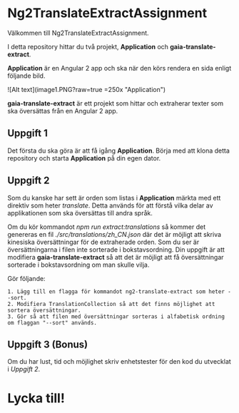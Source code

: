 # Ng2TranslateExtractAssignment

Välkommen till Ng2TranslateExtractAssignment.

I detta repository hittar du två projekt, **Application** och **gaia-translate-extract**.

**Application** är en Angular 2 app och ska när den körs rendera en sida enligt följande bild.

![Alt text](image1.PNG?raw=true =250x "Application")

**gaia-translate-extract** är ett projekt som hittar och extraherar texter som ska översättas från en Angular 2 app.

## Uppgift 1
Det första du ska göra är att få igång **Application**.
Börja med att klona detta repository och starta **Application** på din egen dator.

## Uppgift 2
Som du kanske har sett är orden som listas i **Application** märkta med ett direktiv som heter *translate*.
Detta används för att förstå vilka delar av applikationen som ska översättas till andra språk.

Om du kör kommandot *npm run extract:translations* så kommer det genereras en fil *./src/translations/zh_CN.json* där det är möjligt
att skriva kinesiska översättningar för de extraherade orden.
Som du ser är översättningarna i filen inte sorterade i bokstavsordning. Din uppgift är att modifiera **gaia-translate-extract** så
att det är möjligt att få översättningar sorterade i bokstavsordning om man skulle vilja.

Gör följande:

    1. Lägg till en flagga för kommandot ng2-translate-extract som heter --sort.
    2. Modifiera TranslationCollection så att det finns möjlighet att sortera översättningar.
    3. Gör så att filen med översättningar sorteras i alfabetisk ordning om flaggan "--sort" används.

## Uppgift 3 (Bonus)
Om du har lust, tid och möjlighet skriv enhetstester för den kod du utvecklat i *Uppgift 2*.

# Lycka till!

